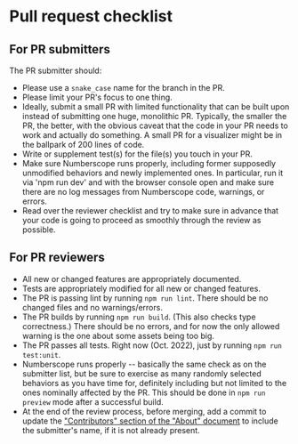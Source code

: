 # Pull request checklist

## For PR submitters

The PR submitter should:

-   Please use a `snake_case` name for the branch in the PR.
-   Please limit your PR's focus to one thing.
-   Ideally, submit a small PR with limited functionality that can be built
    upon instead of submitting one huge, monolithic PR. Typically, the smaller
    the PR, the better, with the obvious caveat that the code in your PR needs
    to work and actually do something. A small PR for a visualizer might be in
    the ballpark of 200 lines of code.
-   Write or supplement test(s) for the file(s) you touch in your PR.
-   Make sure Numberscope runs properly, including former supposedly
    unmodified behaviors and newly implemented ones. In particular, run it via
    'npm run dev' and with the browser console open and make sure there are no
    log messages from Numberscope code, warnings, or errors.
-   Read over the reviewer checklist and try to make sure in advance that your
    code is going to proceed as smoothly through the review as possible.

## For PR reviewers

-   All new or changed features are appropriately documented.
-   Tests are appropriately modified for all new or changed features.
-   The PR is passing lint by running `npm run lint`. There should be no
    changed files and no warnings/errors.
-   The PR builds by running `npm run build`. (This also checks type
    correctness.) There should be no errors, and for now the only allowed
    warning is the one about some assets being too big.
-   The PR passes all tests. Right now (Oct. 2022), just by running
    `npm run test:unit`.
-   Numberscope runs properly -- basically the same check as on the submitter
    list, but be sure to exercise as many randomly selected behaviors as you
    have time for, definitely including but not limited to the ones nominally
    affected by the PR. This should be done in `npm run preview` mode after a
    successful build.
-   At the end of the review process, before merging, add a commit to update
    the
    ["Contributors" section of the "About" document](../about.md#contributors)
    to include the submitter's name, if it is not already present.
